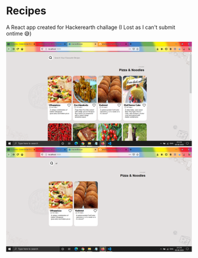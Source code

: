 # Recipes

A React app created for Hackerearth challage (I Lost as I can't submit ontime 😅)

![Screenshot](https://github.com/anuragsharma50/Recipes/blob/master/static/Screenshot%20(188).png)
![Screenshot](https://github.com/anuragsharma50/Recipes/blob/master/static/Screenshot%20(189).png)
